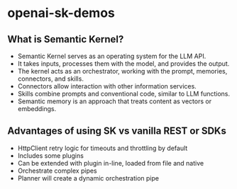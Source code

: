 # openai-sk-demos

## What is Semantic Kernel?

- Semantic Kernel serves as an operating system for the LLM API.
- It takes inputs, processes them with the model, and provides the output.
- The kernel acts as an orchestrator, working with the prompt, memories, connectors, and skills.
- Connectors allow interaction with other information services.
- Skills combine prompts and conventional code, similar to LLM functions.
- Semantic memory is an approach that treats content as vectors or embeddings.

## Advantages of using SK vs vanilla REST or SDKs

- HttpClient retry logic for timeouts and throttling by default
- Includes some plugins
- Can be extended with plugin in-line, loaded from file and native
- Orchestrate complex pipes
- Planner will create a dynamic orchestration pipe

